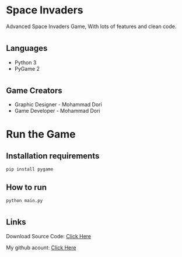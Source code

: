 # Space Invaders


Advanced Space Invaders Game, With lots of features and clean code.

#
## Languages

- Python 3
- PyGame 2


#
## Game Creators

- Graphic Designer - Mohammad Dori
- Game Developer - Mohammad Dori


#
# Run the Game

## Installation requirements
```
pip install pygame
```

## How to run

```
python main.py
```

#
## Links


Download Source Code: [Click Here](https://github.com/dori-dev/Space-Invaders/archive/refs/heads/master.zip)

My github acount: [Click Here](https://github.com/dori-dev/)
